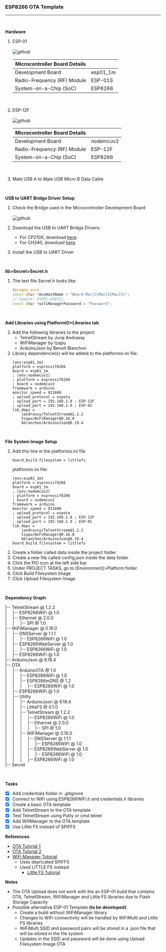 ### **ESP8266 OTA Template**

---
<br  />

**Hardware**
1. ESP-01
    <br  />
    <br  />
    ![github](https://raw.githubusercontent.com/lorenzmiranda05/EspOtaWiFiManagerTemplate/main/Assets/Images/Esp01.jpg)

    | Microcontroller Board Details | | 
    | - | - | 
    | Development Board | esp01_1m |
    | Radio-Frequency (RF) Module | ESP-01S |
    | System-on-a-Chip (SoC) | ESP8266 |
    <br  />
1. ESP-12F
    <br  />
    <br  />
    ![github](https://raw.githubusercontent.com/lorenzmiranda05/EspOtaWiFiManagerTemplate/main/Assets/Images/ESP8266%20ESP-12E%20MCU.png)

    | Microcontroller Board Details | | 
    | - | - | 
    | Development Board | nodemcuv2 |
    | Radio-Frequency (RF) Module | ESP-12F |
    | System-on-a-Chip (SoC) | ESP8266 |
    <br  />
1. Male USB A to Male USB Micro B Data Cable

<br  />

**USB to UART Bridge Driver Setup**
1. Check the Bridge used in the Microcontroller Development Board
    <br  />
    <br  />
    ![github](https://raw.githubusercontent.com/lorenzmiranda05/EspOtaEsp01Template/main/Assets/Images/USB%20to%20UART%20Bridge.jpg)  

1. Download the USB to UART Bridge Drivers:
    * For CP210X, download [here][CP210X Driver].
    * For CH340, download [here][CH340 Driver].
1. Install the USB to UART Driver

<br  />

**lib>Secret>Secret.h**
1. The text file Secret.h looks like:
    ```c++
    #pragma once
    const char *mcuHostName = "Board-Mac[3]Mac[4]Mac[5]";
    // Sample: ESP01-A5B7C1
    const char *wifiManagerPassword = "Password";
    ```

<br  />

**Add Libraries using PlatformIO>Libraries tab**
1. Add the following libraries to the project:
    * TelnetStream by Juraj Andrassy
    * WiFiManager by tzapu
    * ArduinoJson by Benoit Blanchon
1. Library dependencie(s) will be added to the platformio.ini file:
    ```
    [env:esp01_1m]
    platform = espressif8266
    board = esp01_1m
    ; [env:nodemcuv2]
    ; platform = espressif8266
    ; board = nodemcuv2
    framework = arduino
    monitor_speed = 921600
    ; upload_protocol = espota
    ; upload_port = 192.168.1.8 ; ESP-12F
    ; upload_port = 192.168.1.9 ; ESP-01
    lib_deps = 
        jandrassy/TelnetStream@1.2.2
        tzapu/WiFiManager@0.16.0
        bblanchon/ArduinoJson@6.19.4
    ```

<br  />

**File System Image Setup**
1. Add this line in the platformio.ini file
    ```
    board_build.filesystem = littlefs
    ```
    platformio.ini file:
    ```
    [env:esp01_1m]
    platform = espressif8266
    board = esp01_1m
    ; [env:nodemcuv2]
    ; platform = espressif8266
    ; board = nodemcuv2
    framework = arduino
    monitor_speed = 921600
    ; upload_protocol = espota
    ; upload_port = 192.168.1.8 ; ESP-12F
    ; upload_port = 192.168.1.9 ; ESP-01
    lib_deps = 
        jandrassy/TelnetStream@1.2.2
        tzapu/WiFiManager@0.16.0
        bblanchon/ArduinoJson@6.19.4
    board_build.filesystem = littlefs
    ```
1. Create a folder called data inside the project folder
1. Create a new file called config.json inside the data folder
1. Click the PIO icon at the left side bar
1. Under PROJECT TASKS, go to [Environment]>Platform folder
1. Click Build Filesystem Image
1. Click Upload Filesystem Image

<br  />

**Dependency Graph**

|-- TelnetStream @ 1.2.2
<br  />
|&nbsp; &nbsp; &nbsp;|-- ESP8266WiFi @ 1.0
<br  />
|&nbsp; &nbsp; &nbsp;|-- Ethernet @ 2.0.0
<br  />
|&nbsp; &nbsp; &nbsp;|&nbsp; &nbsp; &nbsp;|-- SPI @ 1.0
<br  />
|-- WiFiManager @ 0.16.0
<br  />
|&nbsp; &nbsp; &nbsp;|-- DNSServer @ 1.1.1
<br  />
|&nbsp; &nbsp; &nbsp;|&nbsp; &nbsp; &nbsp;|-- ESP8266WiFi @ 1.0
<br  />
|&nbsp; &nbsp; &nbsp;|-- ESP8266WebServer @ 1.0
<br  />
|&nbsp; &nbsp; &nbsp;|&nbsp; &nbsp; &nbsp;|-- ESP8266WiFi @ 1.0
<br  />
|&nbsp; &nbsp; &nbsp;|-- ESP8266WiFi @ 1.0
<br  />
|-- ArduinoJson @ 6.19.4
<br  />
|-- OTA
<br  />
|&nbsp; &nbsp; &nbsp;|-- ArduinoOTA @ 1.0
<br  />
|&nbsp; &nbsp; &nbsp;|&nbsp; &nbsp; &nbsp;|-- ESP8266WiFi @ 1.0
<br  />
|&nbsp; &nbsp; &nbsp;|&nbsp; &nbsp; &nbsp;|-- ESP8266mDNS @ 1.2
<br  />
|&nbsp; &nbsp; &nbsp;|&nbsp; &nbsp; &nbsp;|&nbsp; &nbsp; &nbsp;|-- ESP8266WiFi @ 1.0
<br  />
|&nbsp; &nbsp; &nbsp;|-- ESP8266WiFi @ 1.0
<br  />
|&nbsp; &nbsp; &nbsp;|-- Utility
<br  />
|&nbsp; &nbsp; &nbsp;|&nbsp; &nbsp; &nbsp;|-- ArduinoJson @ 6.19.4
<br  />
|&nbsp; &nbsp; &nbsp;|&nbsp; &nbsp; &nbsp;|-- LittleFS @ 0.1.0
<br  />
|&nbsp; &nbsp; &nbsp;|&nbsp; &nbsp; &nbsp;|-- TelnetStream @ 1.2.2
<br  />
|&nbsp; &nbsp; &nbsp;|&nbsp; &nbsp; &nbsp;|&nbsp; &nbsp; &nbsp;|-- ESP8266WiFi @ 1.0
<br  />
|&nbsp; &nbsp; &nbsp;|&nbsp; &nbsp; &nbsp;|&nbsp; &nbsp; &nbsp;|-- Ethernet @ 2.0.0
<br  />
|&nbsp; &nbsp; &nbsp;|&nbsp; &nbsp; &nbsp;|&nbsp; &nbsp; &nbsp;|&nbsp; &nbsp; &nbsp;|-- SPI @ 1.0
<br  />
|&nbsp; &nbsp; &nbsp;|&nbsp; &nbsp; &nbsp;|-- WiFiManager @ 0.16.0
<br  />
|&nbsp; &nbsp; &nbsp;|&nbsp; &nbsp; &nbsp;|&nbsp; &nbsp; &nbsp;|-- DNSServer @ 1.1.1
<br  />
|&nbsp; &nbsp; &nbsp;|&nbsp; &nbsp; &nbsp;|&nbsp; &nbsp; &nbsp;|&nbsp; &nbsp; &nbsp;|-- ESP8266WiFi @ 1.0
<br  />
|&nbsp; &nbsp; &nbsp;|&nbsp; &nbsp; &nbsp;|&nbsp; &nbsp; &nbsp;|-- ESP8266WebServer @ 1.0
<br  />
|&nbsp; &nbsp; &nbsp;|&nbsp; &nbsp; &nbsp;|&nbsp; &nbsp; &nbsp;|&nbsp; &nbsp; &nbsp;|-- ESP8266WiFi @ 1.0
<br  />
|&nbsp; &nbsp; &nbsp;|&nbsp; &nbsp; &nbsp;|&nbsp; &nbsp; &nbsp;|-- ESP8266WiFi @ 1.0
<br  />
|-- Secret
<br  />



<br  />


**Tasks**
* [x] Add credentials folder in .gitignore
* [x] Connect to WiFi using ESP8266WiFi.h and credentials.h libraries
* [x] Create a basic OTA template
* [x] Add TelnetStream to the OTA template
* [x] Test TelnetStream using Putty or cmd telnet
* [x] Add WifiManager to the OTA template
* [x] Use Little FS instead of SPIFFS

**References**
* [OTA Tutorial 1][OTA TelnetStream Tutorial]
* [OTA Tutorial 2][OTA Tutorial]
* [WiFi Manager Tutorial][WiFi Manager Tutorial]
    * Uses depricated SPIFFS
    * Used LITTLE FS instead
        * [Little FS Tutorial][Little FS Tutorial]

**Notes**
* The OTA Upload does not work with the an ESP-01 build that contains OTA, TelnetStream, WiFiManager and Little FS libraries due to Flash Storage Capacity
* Possible alternative ESP-01 Template **(to be developed)**:
    * Create a build without WiFiManager library
    * Changes to WiFi connectivity will be handled by WiFiMulti and Little FS libraries
    * WiFiMulti SSID and password pairs will be stored in a .json file that will be stored in the file system
    * Updates in the SSID and password will be done using Upload Filesystem Image OTA

<!-- Reusable and Invisible URL Definitions  -->
[Github]: https://github.com
[CP210X Driver]: https://www.silabs.com/developers/usb-to-uart-bridge-vcp-drivers?tab=downloads
[CH340 Driver]: http://www.wch-ic.com/downloads/CH341SER_ZIP.html
[Little FS Tutorial]: https://randomnerdtutorials.com/esp8266-nodemcu-vs-code-platformio-littlefs/
[WiFi Manager Tutorial]: https://www.youtube.com/watch?v=VnfX9YJbaU8
[OTA Tutorial]: https://www.youtube.com/watch?v=lXchL3hpDO4
[OTA TelnetStream Tutorial]: https://www.youtube.com/watch?v=1pwqS_NUG7Q